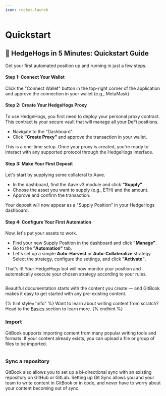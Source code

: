 ```yaml
---
icon: rocket-launch
---
```


# Quickstart

## **🚀 HedgeHogs in 5 Minutes: Quickstart Guide**

Get your first automated position up and running in just a few steps.

#### **Step 1: Connect Your Wallet**

Click the "Connect Wallet" button in the top-right corner of the application and approve the connection in your wallet (e.g., MetaMask).

#### **Step 2: Create Your HedgeHogs Proxy**

To use HedgeHogs, you first need to deploy your personal proxy contract. This contract is your secure vault that will manage all your DeFi positions.

* Navigate to the "Dashboard".
* Click **"Create Proxy"** and approve the transaction in your wallet.

This is a one-time setup. Once your proxy is created, you're ready to interact with any supported protocol through the HedgeHogs interface.

#### **Step 3: Make Your First Deposit**

Let's start by supplying some collateral to Aave.

* In the dashboard, find the Aave v3 module and click **"Supply"**.
* Choose the asset you want to supply (e.g., ETH) and the amount.
* Approve and confirm the transaction.

Your deposit will now appear as a "Supply Position" in your HedgeHogs dashboard.

#### **Step 4: Configure Your First Automation**

Now, let's put your assets to work.

* Find your new Supply Position in the dashboard and click **"Manage"**.
* Go to the **"Automation"** tab.
* Let's set up a simple **Auto-Harvest** or **Auto-Collateralize** strategy. Select the strategy, configure the settings, and click **"Activate"**.

That's it! Your HedgeHogs bot will now monitor your position and automatically execute your chosen strategy according to your rules.

<figure><img src="https://gitbookio.github.io/onboarding-template-images/quickstart-hero.png" alt=""><figcaption></figcaption></figure>

Beautiful documentation starts with the content you create — and GitBook makes it easy to get started with any pre-existing content.

{% hint style="info" %}
Want to learn about writing content from scratch? Head to the [Basics](../basics/editor.md) section to learn more.
{% endhint %}

### Import

GitBook supports importing content from many popular writing tools and formats. If your content already exists, you can upload a file or group of files to be imported.

<div data-full-width="false"><figure><img src="https://gitbookio.github.io/onboarding-template-images/quickstart-import.png" alt=""><figcaption></figcaption></figure></div>

### Sync a repository

GitBook also allows you to set up a bi-directional sync with an existing repository on GitHub or GitLab. Setting up Git Sync allows you and your team to write content in GitBook or in code, and never have to worry about your content becoming out of sync.
